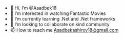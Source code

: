 - 👋 Hi, I’m @Asadbek18
- 👀 I’m interested in watching Fantastic Movies
- 🌱 I’m currently learning .Net and .Net frameworks
- 💞️ I’m looking to collaborate on kind community
- 📫 How to reach me Asadbekashirov18@gmail.com 

<!---



Asadbek18/Asadbek18 is a ✨ special ✨ repository because its `README.md` (this file) appears on your GitHub profile.
You can click the Preview link to take a look at your changes.
--->



